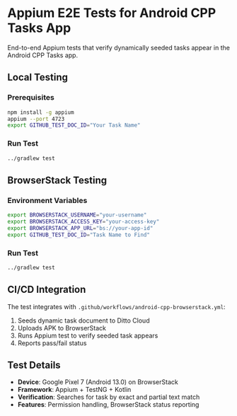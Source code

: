 # Appium E2E Tests for Android CPP Tasks App

End-to-end Appium tests that verify dynamically seeded tasks appear in the Android CPP Tasks app.

## Local Testing

### Prerequisites
```bash
npm install -g appium
appium --port 4723
export GITHUB_TEST_DOC_ID="Your Task Name"
```

### Run Test
```bash
../gradlew test
```

## BrowserStack Testing

### Environment Variables
```bash
export BROWSERSTACK_USERNAME="your-username"
export BROWSERSTACK_ACCESS_KEY="your-access-key"
export BROWSERSTACK_APP_URL="bs://your-app-id"
export GITHUB_TEST_DOC_ID="Task Name to Find"
```

### Run Test
```bash
../gradlew test
```

## CI/CD Integration

The test integrates with `.github/workflows/android-cpp-browserstack.yml`:
1. Seeds dynamic task document to Ditto Cloud
2. Uploads APK to BrowserStack
3. Runs Appium test to verify seeded task appears
4. Reports pass/fail status

## Test Details

- **Device**: Google Pixel 7 (Android 13.0) on BrowserStack
- **Framework**: Appium + TestNG + Kotlin
- **Verification**: Searches for task by exact and partial text match
- **Features**: Permission handling, BrowserStack status reporting